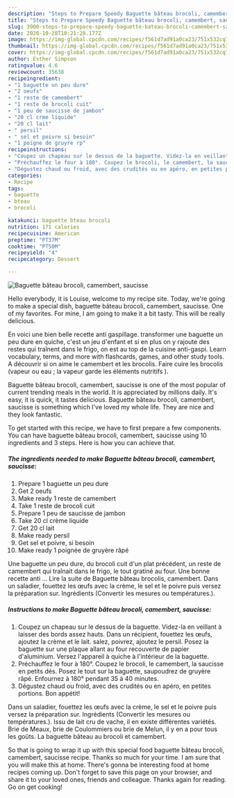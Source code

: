 ```yaml
---
description: "Steps to Prepare Speedy Baguette bâteau brocoli, camembert, saucisse"
title: "Steps to Prepare Speedy Baguette bâteau brocoli, camembert, saucisse"
slug: 3900-steps-to-prepare-speedy-baguette-bateau-brocoli-camembert-saucisse
date: 2020-10-28T10:21:28.177Z
image: https://img-global.cpcdn.com/recipes/f561d7ad91a0ca23/751x532cq70/baguette-bateau-brocoli-camembert-saucisse-photo-principale-de-la-recette.jpg
thumbnail: https://img-global.cpcdn.com/recipes/f561d7ad91a0ca23/751x532cq70/baguette-bateau-brocoli-camembert-saucisse-photo-principale-de-la-recette.jpg
cover: https://img-global.cpcdn.com/recipes/f561d7ad91a0ca23/751x532cq70/baguette-bateau-brocoli-camembert-saucisse-photo-principale-de-la-recette.jpg
author: Esther Simpson
ratingvalue: 4.6
reviewcount: 35638
recipeingredient:
- "1 baguette un peu dure"
- "2 oeufs"
- "1 reste de camembert"
- "1 reste de brocoli cuit"
- "1 peu de saucisse de jambon"
- "20 cl crme liquide"
- "20 cl lait"
- " persil"
- " sel et poivre si besoin"
- "1 poigne de gruyre rp"
recipeinstructions:
- "Coupez un chapeau sur le dessus de la baguette. Videz-la en veillant à laisser des bords assez hauts. Dans un récipient, fouettez les œufs, ajoutez la crème et le lait. salez, poivrez, ajoutez le persil. Posez la baguette sur une plaque allant au four recouverte de papier d&#39;aluminium. Versez l&#39;appareil à quiche à l&#39;intérieur de la baguette."
- "Préchauffez le four à 180°. Coupez le brocoli, le camembert, la saucisse en petits dés. Posez le tout sur la baguette, saupoudrez de gruyère râpé. Enfournez à 180° pendant 35 à 40 minutes."
- "Dégustez chaud ou froid, avec des crudités ou en apéro, en petites portions. Bon appétit!"
categories:
- Recipe
tags:
- baguette
- bteau
- brocoli

katakunci: baguette bteau brocoli 
nutrition: 171 calories
recipecuisine: American
preptime: "PT37M"
cooktime: "PT50M"
recipeyield: "4"
recipecategory: Dessert

---
```



![Baguette bâteau brocoli, camembert, saucisse](https://img-global.cpcdn.com/recipes/f561d7ad91a0ca23/751x532cq70/baguette-bateau-brocoli-camembert-saucisse-photo-principale-de-la-recette.jpg)

Hello everybody, it is Louise, welcome to my recipe site. Today, we're going to make a special dish, baguette bâteau brocoli, camembert, saucisse. One of my favorites. For mine, I am going to make it a bit tasty. This will be really delicious.

En voici une bien belle recette anti gaspillage. transformer une baguette un peu dure en quiche, c&#39;est un jeu d&#39;enfant et si en plus on y rajoute des restes qui traînent dans le frigo, on est au top de la cuisine anti-gaspi. Learn vocabulary, terms, and more with flashcards, games, and other study tools. A découvrir si on aime le camembert et les brocolis. Faire cuire les brocolis (vapeur ou eau ; la vapeur garde les éléments nutritifs ).

Baguette bâteau brocoli, camembert, saucisse is one of the most popular of current trending meals in the world. It is appreciated by millions daily. It's easy, it is quick, it tastes delicious. Baguette bâteau brocoli, camembert, saucisse is something which I've loved my whole life. They are nice and they look fantastic.


To get started with this recipe, we have to first prepare a few components. You can have baguette bâteau brocoli, camembert, saucisse using 10 ingredients and 3 steps. Here is how you can achieve that.

<!--inarticleads1-->

##### The ingredients needed to make Baguette bâteau brocoli, camembert, saucisse:

1. Prepare 1 baguette un peu dure
1. Get 2 oeufs
1. Make ready 1 reste de camembert
1. Take 1 reste de brocoli cuit
1. Prepare 1 peu de saucisse de jambon
1. Take 20 cl crème liquide
1. Get 20 cl lait
1. Make ready  persil
1. Get  sel et poivre, si besoin
1. Make ready 1 poignée de gruyère râpé


Une baguette un peu dure, du brocoli cuit d&#39;un plat précédent, un reste de camembert qui traînait dans le frigo, le tout gratiné au four. Une bonne recette anti … Lire la suite de Baguette bâteau brocolis, camembert. Dans un saladier, fouettez les œufs avec la crème, le sel et le poivre puis versez la préparation sur. Ingrédients (Convertir les mesures ou températures.). 

<!--inarticleads2-->

##### Instructions to make Baguette bâteau brocoli, camembert, saucisse:

1. Coupez un chapeau sur le dessus de la baguette. Videz-la en veillant à laisser des bords assez hauts. Dans un récipient, fouettez les œufs, ajoutez la crème et le lait. salez, poivrez, ajoutez le persil. Posez la baguette sur une plaque allant au four recouverte de papier d&#39;aluminium. Versez l&#39;appareil à quiche à l&#39;intérieur de la baguette.
1. Préchauffez le four à 180°. Coupez le brocoli, le camembert, la saucisse en petits dés. Posez le tout sur la baguette, saupoudrez de gruyère râpé. Enfournez à 180° pendant 35 à 40 minutes.
1. Dégustez chaud ou froid, avec des crudités ou en apéro, en petites portions. Bon appétit!


Dans un saladier, fouettez les œufs avec la crème, le sel et le poivre puis versez la préparation sur. Ingrédients (Convertir les mesures ou températures.). Issu de lait cru de vache, il en existe différentes variétés. Brie de Meaux, brie de Coulommiers ou brie de Melun, il y en a pour tous les goûts. La baguette bâteau au brocoli et camembert. 

So that is going to wrap it up with this special food baguette bâteau brocoli, camembert, saucisse recipe. Thanks so much for your time. I am sure that you will make this at home. There's gonna be interesting food at home recipes coming up. Don't forget to save this page on your browser, and share it to your loved ones, friends and colleague. Thanks again for reading. Go on get cooking!
